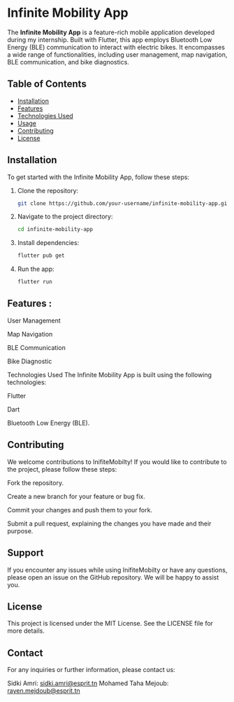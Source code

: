 # Infinite Mobility App

The **Infinite Mobility App** is a feature-rich mobile application developed during my internship. Built with Flutter, this app employs Bluetooth Low Energy (BLE) communication to interact with electric bikes. It encompasses a wide range of functionalities, including user management, map navigation, BLE communication, and bike diagnostics.

## Table of Contents

- [Installation](#installation)
- [Features](#features)
- [Technologies Used](#technologies-used)
- [Usage](#usage)
- [Contributing](#contributing)
- [License](#license)

## Installation

To get started with the Infinite Mobility App, follow these steps:

1. Clone the repository:

   ```bash
   git clone https://github.com/your-username/infinite-mobility-app.git
2. Navigate to the project directory:
   ```bash
   cd infinite-mobility-app

3. Install dependencies:
   ```bash
   flutter pub get

4. Run the app:
   ```bash
   flutter run

## Features : 

User Management 

Map Navigation 

BLE Communication 

Bike Diagnostic

Technologies Used
The Infinite Mobility App is built using the following technologies:

Flutter

Dart

Bluetooth Low Energy (BLE).



## Contributing
We welcome contributions to InifiteMobilty! If you would like to contribute to the project, please follow these steps:

Fork the repository.

Create a new branch for your feature or bug fix.

Commit your changes and push them to your fork.

Submit a pull request, explaining the changes you have made and their purpose.

## Support
If you encounter any issues while using InifiteMobilty or have any questions, please open an issue on the GitHub repository. We will be happy to assist you.

## License
This project is licensed under the MIT License. See the LICENSE file for more details.


## Contact
For any inquiries or further information, please contact us:

Sidki Amri: sidki.amri@esprit.tn
Mohamed Taha Mejoub: rayen.mejdoub@esprit.tn





